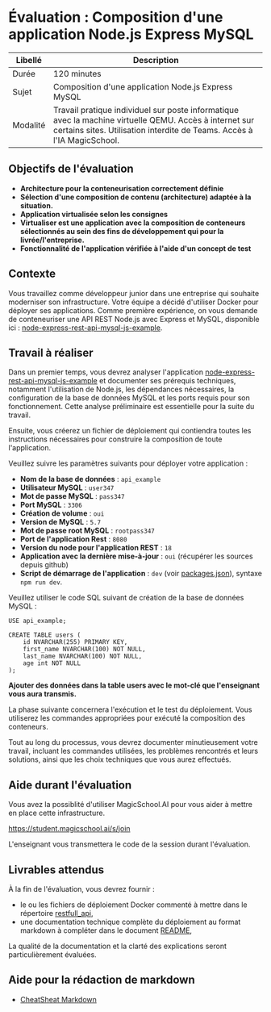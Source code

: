 # Évaluation : Composition d'une application Node.js Express MySQL

| Libellé | Description |
| --- | --- |
| Durée | 120 minutes |
| Sujet | Composition d'une application Node.js Express MySQL |
| Modalité | Travail pratique individuel sur poste informatique avec la machine virtuelle QEMU. Accès à internet sur certains sites. Utilisation interdite de Teams. Accès à l'IA MagicSchool. |

## Objectifs de l'évaluation 
- **Architecture pour la conteneurisation correctement définie**
- **Sélection d'une composition de contenu (architecture) adaptée à la situation.** 
- **Application virtualisée selon les consignes**
- **Virtualiser est une application avec la composition de conteneurs sélectionnés au sein des fins de développement qui pour la livrée/l'entreprise.**
- **Fonctionnalité de l'application vérifiée à l'aide d'un concept de test**

## Contexte
Vous travaillez comme développeur junior dans une entreprise qui souhaite moderniser son infrastructure. Votre équipe a décidé d'utiliser Docker pour déployer ses applications. Comme première expérience, on vous demande de conteneuriser une API REST Node.js avec Express et MySQL, disponible ici : [node-express-rest-api-mysql-js-example](https://github.com/almoggutin/node-express-rest-api-mysql-js-example).

## Travail à réaliser

Dans un premier temps, vous devrez analyser l'application [node-express-rest-api-mysql-js-example](https://github.com/almoggutin/node-express-rest-api-mysql-js-example) et documenter ses prérequis techniques, notamment l'utilisation de Node.js, les dépendances nécessaires, la configuration de la base de données MySQL et les ports requis pour son fonctionnement. Cette analyse préliminaire est essentielle pour la suite du travail.

Ensuite, vous créerez un fichier de déploiement qui contiendra toutes les instructions nécessaires pour construire la composition de toute l'application.

Veuillez suivre les paramètres suivants pour déployer votre application :

- **Nom de la base de données** : `api_example`
- **Utilisateur MySQL** : `user347`
- **Mot de passe MySQL** : `pass347`
- **Port MySQL** : `3306`
- **Création de volume** : `oui`
- **Version de MySQL** : `5.7`
- **Mot de passe root MySQL** : `rootpass347`
- **Port de l'application Rest** : `8080`
- **Version du node pour l'application REST** : `18`
- **Application avec la dernière mise-à-jour** : `oui` (récupérer les sources depuis github)
- **Script de démarrage de l'application** : `dev` (voir [packages.json](https://github.com/almoggutin/node-express-rest-api-mysql-js-example/blob/main/package.json)), syntaxe `npm run dev`.

Veuillez utiliser le code SQL suivant de création de la base de données MySQL :
```
USE api_example;

CREATE TABLE users (
	id NVARCHAR(255) PRIMARY KEY,
	first_name NVARCHAR(100) NOT NULL,
    last_name NVARCHAR(100) NOT NULL,
    age int NOT NULL 
);
```
**Ajouter des données dans la table users avec le mot-clé que l'enseignant vous aura transmis.**

La phase suivante concernera l'exécution et le test du déploiement. Vous utiliserez les commandes appropriées pour exécuté la composition des conteneurs.

Tout au long du processus, vous devrez documenter minutieusement votre travail, incluant les commandes utilisées, les problèmes rencontrés et leurs solutions, ainsi que les choix techniques que vous aurez effectués.

## Aide durant l'évaluation
Vous avez la possiblité d'utiliser MagicSchool.AI pour vous aider à mettre en place cette infrastructure.

https://student.magicschool.ai/s/join

L'enseignant vous transmettera le code de la session durant l'évaluation.

## Livrables attendus

À la fin de l'évaluation, vous devrez fournir :
- le ou les fichiers de déploiement Docker commenté à mettre dans le répertoire [restfull_api](/restfull_api/), 
- une documentation technique complète du déploiement au format markdown à compléter dans le document [README](/docs/README.md),

La qualité de la documentation et la clarté des explications seront particulièrement évaluées.

## Aide pour la rédaction de markdown
- [CheatSheat Markdown](markdown.md)
